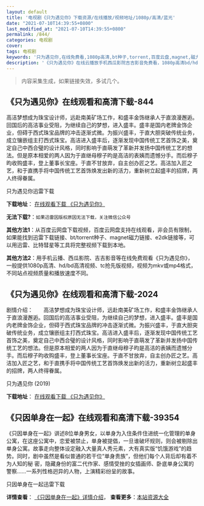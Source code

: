```yaml
---
layout: default
title: '电视剧《只为遇见你》下载资源/在线播放/视频地址/1080p/高清/蓝光'
date: "2021-07-10T14:39:55+0800"
last_modified_at: "2021-07-10T14:39:55+0800"
permalink: /844/
categories: 电视剧
cover:
tags: 电视剧
keywords: '只为遇见你,在线免费看,1080p高清,bt种子,torrent,百度云盘,magnet,磁力链,迅雷下载资源'
description: '《只为遇见你》在线云播放手机西瓜影院吉吉影音免费看，1080p高清bd/hd未删减完整版和tc抢先枪版，mkv/mp4格式，附带bt/torrent种子、magnet/磁力链、百度云盘、网盘资源迅雷下载链接'
---
```


>内容采集生成，如果链接失效，多试几个。


## 《只为遇见你》在线观看和高清下载-844

高洁梦想成为珠宝设计师，远赴南美矿场工作，和盛丰金饰继承人于直浪漫邂逅。回国后的高洁事业受阻，为继续自己的梦想，进入盛丰。盛丰是国内老牌金饰企业，但碍于西式珠宝品牌的冲击逐渐式微。为振兴盛丰，于直大胆突破传统业务，成立镶嵌组主打西式珠宝。高洁进入盛丰后，逐渐发现中国传统工艺首饰之美，奠定自己中西合璧的设计风格，同时影响于直萌发了革新并发扬中国传统工艺的想法。但是原本相爱的两人因为于直继母穆子昀是高洁的表姨而遗憾分手。而后穆子昀收购盛丰，登上董事长宝座。于直不甘放弃，自主创办匠之艺。高洁加入匠之艺，和于直携手将中国传统工艺首饰焕发出新的活力，重新树立起盛丰的招牌，两人终得眷属。


只为遇见你迅雷下载

**下载地址**： [在线观看下载 《只为遇见你》](https://www.993dy.com//vod-detail-id-34772.html) 


**无法下载?**：`如果迅雷因版权原因无法下载，关注微信公众号 `

**其他方法1**：从百度云网盘下载视频，百度云网盘支持在线观看，非会员有限制，如果能找到迅雷下载链接、bt/torrent种子、magnet磁力链接、e2dk链接等，可以用迅雷、比特彗星等工具将完整视频下载到本地。

**其他方法2**：用手机云播、西瓜影院、吉吉影音等在线免费观看《只为遇见你》，一般提供1080p高清、hd/bd高清视频、tc抢先版视频，视频为mkv或mp4格式，不同站点视频质量和播放速度不同。


## 《只为遇见你》在线观看和高清下载-2024

剧情介绍：　　高洁梦想成为珠宝设计师，远赴南美矿场工作，和盛丰金饰继承人于直浪漫邂逅。回国后的高洁事业受阻，为继续自己的梦想，进入盛丰。盛丰是国内老牌金饰企业，但碍于西式珠宝品牌的冲击逐渐式微。为振兴盛丰，于直大胆突破传统业务，成立镶嵌组主打西式珠宝。高洁进入盛丰后，逐渐发现中国传统工艺首饰之美，奠定自己中西合璧的设计风格，同时影响于直萌发了革新并发扬中国传统工艺的想法。但是原本相爱的两人因为于直继母穆子昀是高洁的表姨而遗憾分手。而后穆子昀收购盛丰，登上董事长宝座。于直不甘放弃，自主创办匠之艺。高洁加入匠之艺，和于直携手将中国传统工艺首饰焕发出新的活力，重新树立起盛丰的招牌，两人终得眷属。


只为遇见你 (2019)

**下载地址**： [在线观看下载 《只为遇见你》](https://www.btbtdy.me/btdy/dy14754.html) 


## 《只因单身在一起》在线观看和高清下载-39354

《只因单身在一起》讲述8位单身男女，以单身为入住条件住进统一化管理的单身公寓，在这座公寓中，恋爱被禁止，单身被提倡，一旦谁破坏规则，则会被剔除出单身公寓。故事走向整体设定融入大量真人秀元素，大有真实版“饥饿游戏”的趋势。同时，剧中虽然是看似普通的若干位&ldquo;单身贵族”，但他们每个人背后却有着不为人知的秘 密，隐藏身份的富二代作家、感情受挫的女插画师、卧底单身公寓的警察……一系列性格迥异的人物，上演精彩纷呈的故事。<!---剧情end--->


只因单身在一起迅雷下载

**详情查看**： [《只因单身在一起》详情介绍](/movie/39354/)， **查看更多**：[本站资源大全](/movie/t/all/)

